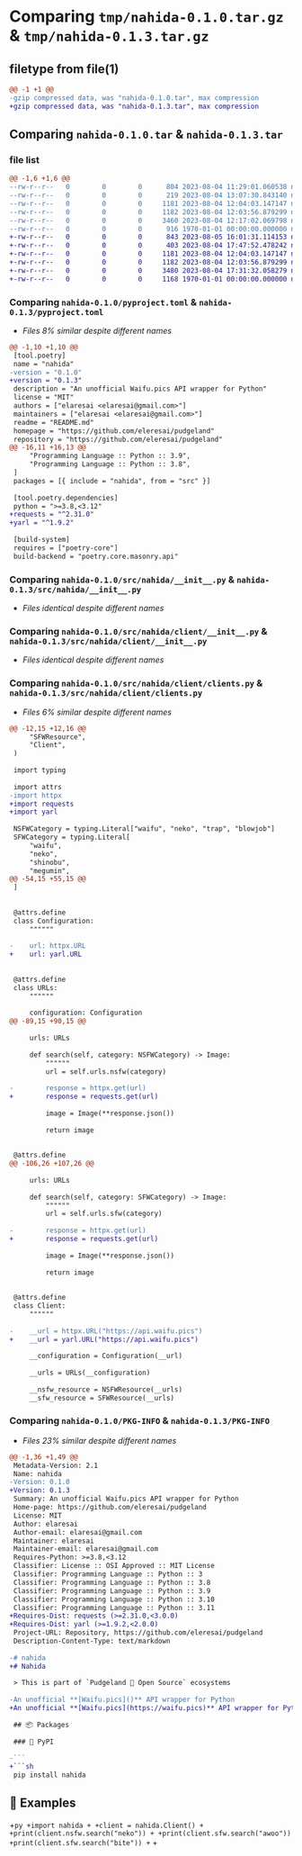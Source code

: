 # Comparing `tmp/nahida-0.1.0.tar.gz` & `tmp/nahida-0.1.3.tar.gz`

## filetype from file(1)

```diff
@@ -1 +1 @@
-gzip compressed data, was "nahida-0.1.0.tar", max compression
+gzip compressed data, was "nahida-0.1.3.tar", max compression
```

## Comparing `nahida-0.1.0.tar` & `nahida-0.1.3.tar`

### file list

```diff
@@ -1,6 +1,6 @@
--rw-r--r--   0        0        0      804 2023-08-04 11:29:01.060538 nahida-0.1.0/pyproject.toml
--rw-r--r--   0        0        0      219 2023-08-04 13:07:30.843140 nahida-0.1.0/README.md
--rw-r--r--   0        0        0     1181 2023-08-04 12:04:03.147147 nahida-0.1.0/src/nahida/__init__.py
--rw-r--r--   0        0        0     1182 2023-08-04 12:03:56.879299 nahida-0.1.0/src/nahida/client/__init__.py
--rw-r--r--   0        0        0     3460 2023-08-04 12:17:02.069798 nahida-0.1.0/src/nahida/client/clients.py
--rw-r--r--   0        0        0      916 1970-01-01 00:00:00.000000 nahida-0.1.0/PKG-INFO
+-rw-r--r--   0        0        0      843 2023-08-05 16:01:31.114153 nahida-0.1.3/pyproject.toml
+-rw-r--r--   0        0        0      403 2023-08-04 17:47:52.478242 nahida-0.1.3/README.md
+-rw-r--r--   0        0        0     1181 2023-08-04 12:04:03.147147 nahida-0.1.3/src/nahida/__init__.py
+-rw-r--r--   0        0        0     1182 2023-08-04 12:03:56.879299 nahida-0.1.3/src/nahida/client/__init__.py
+-rw-r--r--   0        0        0     3480 2023-08-04 17:31:32.058279 nahida-0.1.3/src/nahida/client/clients.py
+-rw-r--r--   0        0        0     1168 1970-01-01 00:00:00.000000 nahida-0.1.3/PKG-INFO
```

### Comparing `nahida-0.1.0/pyproject.toml` & `nahida-0.1.3/pyproject.toml`

 * *Files 8% similar despite different names*

```diff
@@ -1,10 +1,10 @@
 [tool.poetry]
 name = "nahida"
-version = "0.1.0"
+version = "0.1.3"
 description = "An unofficial Waifu.pics API wrapper for Python"
 license = "MIT"
 authors = ["elaresai <elaresai@gmail.com>"]
 maintainers = ["elaresai <elaresai@gmail.com>"]
 readme = "README.md"
 homepage = "https://github.com/eleresai/pudgeland"
 repository = "https://github.com/eleresai/pudgeland"
@@ -16,11 +16,13 @@
     "Programming Language :: Python :: 3.9",
     "Programming Language :: Python :: 3.8",
 ]
 packages = [{ include = "nahida", from = "src" }]
 
 [tool.poetry.dependencies]
 python = ">=3.8,<3.12"
+requests = "^2.31.0"
+yarl = "^1.9.2"
 
 [build-system]
 requires = ["poetry-core"]
 build-backend = "poetry.core.masonry.api"
```

### Comparing `nahida-0.1.0/src/nahida/__init__.py` & `nahida-0.1.3/src/nahida/__init__.py`

 * *Files identical despite different names*

### Comparing `nahida-0.1.0/src/nahida/client/__init__.py` & `nahida-0.1.3/src/nahida/client/__init__.py`

 * *Files identical despite different names*

### Comparing `nahida-0.1.0/src/nahida/client/clients.py` & `nahida-0.1.3/src/nahida/client/clients.py`

 * *Files 6% similar despite different names*

```diff
@@ -12,15 +12,16 @@
     "SFWResource",
     "Client",
 )
 
 import typing
 
 import attrs
-import httpx
+import requests
+import yarl
 
 NSFWCategory = typing.Literal["waifu", "neko", "trap", "blowjob"]
 SFWCategory = typing.Literal[
     "waifu",
     "neko",
     "shinobu",
     "megumin",
@@ -54,15 +55,15 @@
 ]
 
 
 @attrs.define
 class Configuration:
     """"""
 
-    url: httpx.URL
+    url: yarl.URL
 
 
 @attrs.define
 class URLs:
     """"""
 
     configuration: Configuration
@@ -89,15 +90,15 @@
 
     urls: URLs
 
     def search(self, category: NSFWCategory) -> Image:
         """"""
         url = self.urls.nsfw(category)
 
-        response = httpx.get(url)
+        response = requests.get(url)
 
         image = Image(**response.json())
 
         return image
 
 
 @attrs.define
@@ -106,26 +107,26 @@
 
     urls: URLs
 
     def search(self, category: SFWCategory) -> Image:
         """"""
         url = self.urls.sfw(category)
 
-        response = httpx.get(url)
+        response = requests.get(url)
 
         image = Image(**response.json())
 
         return image
 
 
 @attrs.define
 class Client:
     """"""
 
-    __url = httpx.URL("https://api.waifu.pics")
+    __url = yarl.URL("https://api.waifu.pics")
 
     __configuration = Configuration(__url)
 
     __urls = URLs(__configuration)
 
     __nsfw_resource = NSFWResource(__urls)
     __sfw_resource = SFWResource(__urls)
```

### Comparing `nahida-0.1.0/PKG-INFO` & `nahida-0.1.3/PKG-INFO`

 * *Files 23% similar despite different names*

```diff
@@ -1,36 +1,49 @@
 Metadata-Version: 2.1
 Name: nahida
-Version: 0.1.0
+Version: 0.1.3
 Summary: An unofficial Waifu.pics API wrapper for Python
 Home-page: https://github.com/eleresai/pudgeland
 License: MIT
 Author: elaresai
 Author-email: elaresai@gmail.com
 Maintainer: elaresai
 Maintainer-email: elaresai@gmail.com
 Requires-Python: >=3.8,<3.12
 Classifier: License :: OSI Approved :: MIT License
 Classifier: Programming Language :: Python :: 3
 Classifier: Programming Language :: Python :: 3.8
 Classifier: Programming Language :: Python :: 3.9
 Classifier: Programming Language :: Python :: 3.10
 Classifier: Programming Language :: Python :: 3.11
+Requires-Dist: requests (>=2.31.0,<3.0.0)
+Requires-Dist: yarl (>=1.9.2,<2.0.0)
 Project-URL: Repository, https://github.com/eleresai/pudgeland
 Description-Content-Type: text/markdown
 
-# nahida
+# Nahida
 
 > This is part of `Pudgeland 💖 Open Source` ecosystems
 
-An unofficial **[Waifu.pics]()** API wrapper for Python
+An unofficial **[Waifu.pics](https://waifu.pics)** API wrapper for Python
 
 ## 📦 Packages
 
 ### 🐍 PyPI
 
-```
+```sh
 pip install nahida
 ```
 
 ## 🔎 Examples
 
+```py
+import nahida
+
+client = nahida.Client()
+
+print(client.nsfw.search("neko"))
+
+print(client.sfw.search("awoo"))
+print(client.sfw.search("bite"))
+```
+
```

